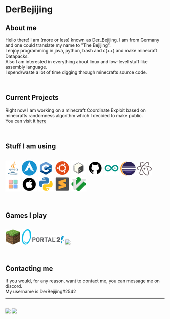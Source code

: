 # DerBejijing

## About me
Hello there! I am (more or less) known as Der_Bejijing. I am from Germany and one could translate my name to "The Bejijing".  
I enjoy programming in java, python, bash and c(++) and make minecraft Datapacks.  
Also I am interested in everything about linux and low-level stuff like assembly language.  
I spend/waste a lot of time digging through minecrafts source code.  

<br/>


## Current Projects
Right now I am working on a minecraft Coordinate Exploit based on minecrafts randomness algorithm which I decided to make public.  
You can visit it [here](https://github.com/DerBejijing/BlockRotationExploit)  

<br/>


## Stuff I am using
<div style="display: flex;flex-direction: row;">
  <p align="left">
    <a href="https://www.java.com/">        <img src="https://github.com/DerBejijing/DerBejijing/blob/master/icons/java.svg" width="48"></a>
    <a href="https://www.archlinux.org/">   <img src="https://github.com/DerBejijing/DerBejijing/blob/master/icons/arch.svg" width="48"></a>
    <a href="#">                            <img src="https://github.com/DerBejijing/DerBejijing/blob/master/icons/c++.svg" width="48"></a>
    <a href="https://www.ubuntu.com/">      <img src="https://github.com/DerBejijing/DerBejijing/blob/master/icons/ubuntu.svg" width="48"></a>
    <a href="#">                            <img src="https://github.com/DerBejijing/DerBejijing/blob/master/icons/bash.svg" width="48"></a>
    <a href="https://www.github.com/">      <img src="https://github.com/DerBejijing/DerBejijing/blob/master/icons/github.svg" width="48"></a>
    <a href="https://www.arduino.cc/">      <img src="https://github.com/DerBejijing/DerBejijing/blob/master/icons/arduino.svg" width="48"></a>
    <a href="https://www.eclipse.org/">     <img src="https://github.com/DerBejijing/DerBejijing/blob/master/icons/eclipse.svg" width="48"></a>
    <a href="https://www.atom.io">          <img src="https://github.com/DerBejijing/DerBejijing/blob/master/icons/atom.svg" width="48"></a>
    <a href="https://www.codeblocks.org/">  <img src="https://github.com/DerBejijing/DerBejijing/blob/master/icons/codeblocks.svg" width="48"></a>
    <a href="https://www.apple.com/">       <img src="https://github.com/DerBejijing/DerBejijing/blob/master/icons/macOS.svg" width="48"></a>
    <a href="https://www.python.org/">      <img src="https://github.com/DerBejijing/DerBejijing/blob/master/icons/python.svg" width="48"></a>
    <a href="https://www.sublimetext.com/"> <img src="https://github.com/DerBejijing/DerBejijing/blob/master/icons/sublime.svg" width="48"></a>
    <a href="#">                            <img src="https://github.com/DerBejijing/DerBejijing/blob/master/icons/vim.svg" width="48"></a>
  </p>
</div>

<br/>


## Games I play
<div style="display: flex;flex-direction: row;">
  <p align="left">
    <a href="https://www.minecraft.net/"><img src="https://github.com/DerBejijing/DerBejijing/blob/master/icons_games/minecraft.svg" width="48"></a>
    <a href="https://store.steampowered.com/app/400/Portal/"><img src="https://github.com/DerBejijing/DerBejijing/blob/master/icons_games/portal.svg" width="30"></a>
    <a href="https://store.steampowered.com/app/620/Portal_2/"><img src="https://github.com/DerBejijing/DerBejijing/blob/master/icons_games/portal-2.svg" width="100"></a>
    <a href="https://store.steampowered.com/app/317400/Portal_Stories_Mel/"><img src="https://github.com/DerBejijing/DerBejijing/blob/master/icons_games/mel.ico" width="48"></a>
  </p>
</div>

<br/>

## Contacting me
If you would, for any reason, want to contact me, you can message me on discord.  
My username is DerBejijing#2542

---

<br/>

<img src="https://github-readme-stats.vercel.app/api?username=DerBejijing&show_icons=true&hide_border=true&theme=radical" />
<img src="https://github-readme-stats.vercel.app/api/top-langs/?username=DerBejijing&show_icons=true&hide_border=true&theme=radical" />
